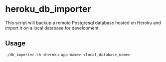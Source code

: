 # heroku_db_importer
This script will backup a remote Postgresql database hosted on Heroku and import it on a local database for development. 

## Usage
`./db_importer.sh <heroku-app-name> <local_database_name>`
